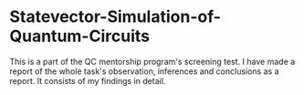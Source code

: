 # Statevector-Simulation-of-Quantum-Circuits
This is a part of the QC mentorship program's screening test. 
I have made a report of the whole task's observation, inferences and conclusions as a report. It consists of my findings in detail. 
